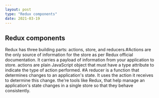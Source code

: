 ```yaml
---
layout: post
type: "Redux components"
date: 2021-03-19
---
```

## Redux components

Redux has three building parts: actions, store, and reducers.#Actions are the only source of information for the store as per Redux official documentation. It carries a payload of information from your application to store. actions are plain JavaScript object that must have a type attribute to indicate the type of action performed.
#A reducer is a function that determines changes to an application's state. It uses the action it receives to determine this change. the're tools like Redux, that help manage an application's state changes in a single store so that they behave consistently.